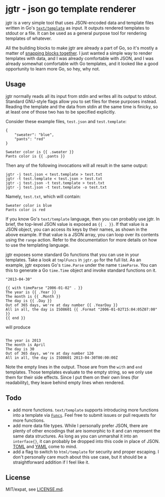# jgtr - json go template renderer
jgtr is a very simple tool that uses JSON-encoded data and template files written in Go's [`text/template`](http://golang.org/pkg/text/template) as input. It outputs rendered templates to stdout or a file. It can be used as a general purpose tool for rendering templates of whatever.

All the building blocks to make jgtr are already a part of Go, so it's mostly a matter of [snapping blocks together](http://blogs.msdn.com/b/oldnewthing/archive/2009/08/04/9856634.aspx). I just wanted a simple way to render templates with data, and I was already comfortable with JSON, and I was already somewhat comfortable with Go templates, and it looked like a good opportunity to learn more Go, so hey, why not.

## Usage
jgtr normally reads all its input from stdin and writes all its output to stdout. Standard GNU-style flags allow you to set files for these purposes instead. Reading the template and the data from stdin at the same time is finicky, so at least one of those two has to be specified explicitly.

Consider these example files, `test.json` and `test.template`:

```
{
    "sweater": "blue",
    "pants": "red"
}
```

```
Sweater color is {{ .sweater }}
Pants color is {{ .pants }}
```

Then any of the following invocations will all result in the same output:
```
jgtr -j test.json < test.template > test.txt
jgtr -t test.template < test.json > test.txt
jgtr -j test.json -t test.template > test.txt
jgtr -j test.json -t test.template -o test.txt
```

Namely, `test.txt`, which will contain:
```
Sweater color is blue
Pants color is red
```

If you know Go's `text/template` language, then you can probably use jgtr. In brief, the top-level JSON value is exposed as `{{ . }}`. If that value is a JSON object, you can access its keys by their names, as shown in the above example. If that value is a JSON array, you can loop over its contents using the `range` action. Refer to the documentation for more details on how to use the templating language.

jgtr exposes some standard Go functions that you can use in your templates. Take a look at `tmplFuncs` in `jgtr.go` for the full list. As an example, jgtr exposes Go's `time.Parse` under the name `timeParse`. You can this to generate a Go `time.Time` object and invoke standard functions on it.
```
"2013-04-30"
```
```
{{ with timeParse "2006-01-02" . }}
The year is {{ .Year }}
The month is {{ .Month }}
The day is {{ .Day }}
Out of 365 days, we're at day number {{ .YearDay }}
All in all, the day is ISO8601 {{ .Format "2006-01-02T15:04:05Z07:00" }}
{{ end }}
```
will produce
```

The year is 2013
The month is April
The day is 30
Out of 365 days, we're at day number 120
All in all, the day is ISO8601 2013-04-30T00:00:00Z

```
Note the empty lines in the output. Those are from the `with` and `end` templates. Those templates evaluate to the empty string, so we only use them for their side effects. Since I put them on their own lines (for readability), they leave behind empty lines when rendered.

## Todo
 - add more functions. `text/template` supports introducing more functions into a template via [`Funcs`](http://golang.org/pkg/text/template/#Template.Funcs). Feel free to submit issues or pull requests for more functions.
 - add more data file types. While I personally prefer JSON, there are plenty of other encodings that are isomorphic to it and can represent the same data structures. As long as you can unmarshal it into an `interface{}`, it can probably be dropped into this code in place of JSON. [TOML](https://github.com/BurntSushi/toml) and [YAML](https://github.com/go-yaml/yaml) come to mind.
 - add a flag to switch to `html/template` for security and proper escaping. I don't personally care much about this use case, but it should be a straightforward addition if I feel like it.

## License
MIT/expat, see [LICENSE.md](LICENSE.md).
